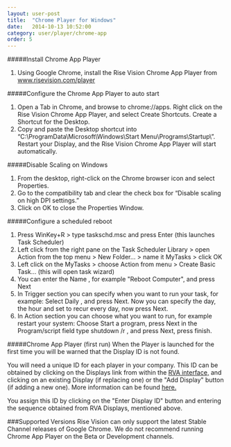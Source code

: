 ```yaml
---
layout: user-post
title:  "Chrome Player for Windows"
date:   2014-10-13 10:52:00
category: user/player/chrome-app
order: 5
---
```


#####Install Chrome App Player
1. Using Google Chrome, install the Rise Vision Chrome App Player from www.risevision.com/player


#####Configure the Chrome App Player to auto start
1. Open a Tab in Chrome, and browse to chrome://apps. Right click on the Rise Vision Chrome App Player, and select Create Shortcuts. Create a Shortcut for the Desktop.
2. Copy and paste the Desktop shortcut into “C:\ProgramData\Microsoft\Windows\Start Menu\Programs\Startup\”. Restart your Display, and the Rise Vision Chrome App Player will start automatically.

#####Disable Scaling on Windows
1. From the desktop, right-click on the Chrome browser icon and select Properties.
2. Go to the compatibility tab and clear the check box for “Disable scaling on high DPI settings.”
3. Click on OK to close the Properties Window.

#####Configure a scheduled reboot
1. Press WinKey+R > type taskschd.msc and press Enter (this launches Task Scheduler)
2. Left click from the right pane on the Task Scheduler Library > open Action from the top menu > New Folder... > name it MyTasks > click OK
3. Left click on the MyTasks > choose Action from menu > Create Basic Task... (this will open task wizard)
4. You can enter the Name , for example "Reboot Computer", and press Next
5. In Trigger section you can specify when you want to run your task, for example:
Select Daily , and press Next.
Now you can specify the day, the hour and set to recur every day, now press Next.
6. In Action section you can choose what you want to run, for example restart your system:
Choose Start a program, press Next
in the Program/script field type shutdown /r , and press Next, press finish.

#####Chrome App Player (first run)
When the Player is launched for the first time you will be warned that the Display ID is not found.

You will need a unique ID for each player in your company. This ID can be obtained by clicking on the Displays link from within the [RVA interface,](http://rva.risevision.com/) and clicking on an existing Display (if replacing one) or the "Add Display" button (if adding a new one). More information can be found [here.](http://help.risevision.com/#/user/player/register-player)

You assign this ID by clicking on the "Enter Display ID" button and entering the sequence obtained from RVA Displays, mentioned above.

###Supported Versions
Rise Vision can only support the latest Stable Channel releases of Google Chrome. We do not recommend running Chrome App Player on the Beta or Development channels.